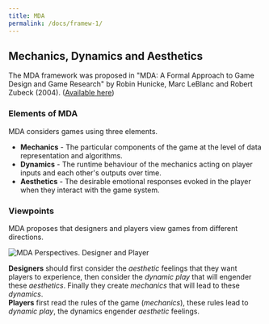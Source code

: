 ```yaml
---
title: MDA
permalink: /docs/framew-1/
---
```


## Mechanics, Dynamics and Aesthetics

The MDA framework was proposed in "MDA: A Formal Approach to Game Design and Game Research" by Robin Hunicke, Marc LeBlanc and Robert Zubeck (2004). ([Available here](../MDA.pdf))  

### Elements of MDA

MDA considers games using three elements.  

* **Mechanics** - The particular components of the game at the level of data representation and algorithms.
* **Dynamics** - The runtime behaviour of the mechanics acting on player inputs and each other's outputs over time. 
* **Aesthetics** - The desirable emotional responses evoked in the player when they interact with the game system.

### Viewpoints

MDA proposes that designers and players view games from different directions.  

<centre>        
    <img src="{{ "/assets/img/framew/mda.png" | relative_url }}" alt="MDA Perspectives. Designer and Player" class="img-responsive">
</centre>

**Designers** should first consider the *aesthetic* feelings that they want players to experience, then consider the *dynamic play* that will engender these *aesthetics*. Finally they create *mechanics* that will lead to these *dynamics*.  
**Players** first read the rules of the game (*mechanics*), these rules lead to *dynamic play*, the dynamics engender *aesthetic* feelings.  
